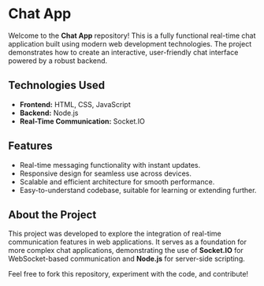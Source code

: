 # Chat App

Welcome to the **Chat App** repository! This is a fully functional real-time chat application built using modern web development technologies. The project demonstrates how to create an interactive, user-friendly chat interface powered by a robust backend.

## Technologies Used
- **Frontend:** HTML, CSS, JavaScript  
- **Backend:** Node.js  
- **Real-Time Communication:** Socket.IO  

## Features
- Real-time messaging functionality with instant updates.  
- Responsive design for seamless use across devices.  
- Scalable and efficient architecture for smooth performance.  
- Easy-to-understand codebase, suitable for learning or extending further.

## About the Project
This project was developed to explore the integration of real-time communication features in web applications. It serves as a foundation for more complex chat applications, demonstrating the use of **Socket.IO** for WebSocket-based communication and **Node.js** for server-side scripting.

Feel free to fork this repository, experiment with the code, and contribute!

